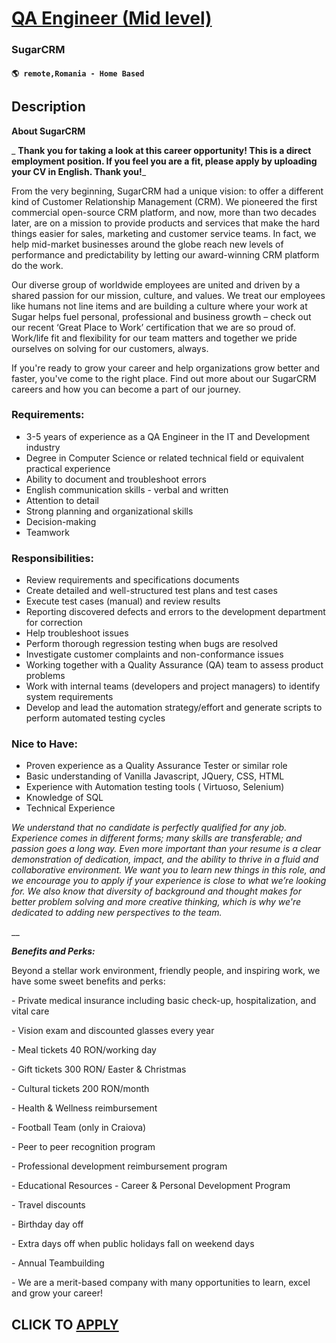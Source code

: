 # [QA Engineer (Mid level)](https://www.remotewlb.com/apply/qa-engineer-mid-level)  
### SugarCRM  
#### `🌎 remote,Romania - Home Based`  

## Description

 **About SugarCRM**

  

 _ **Thank you for taking a look at this career opportunity! This is a direct employment position. If you feel you are a fit, please apply by uploading your CV in English. Thank you!**_

  

From the very beginning, SugarCRM had a unique vision: to offer a different kind of Customer Relationship Management (CRM). We pioneered the first commercial open-source CRM platform, and now, more than two decades later, are on a mission to provide products and services that make the hard things easier for sales, marketing and customer service teams. In fact, we help mid-market businesses around the globe reach new levels of performance and predictability by letting our award-winning CRM platform do the work.

Our diverse group of worldwide employees are united and driven by a shared passion for our mission, culture, and values. We treat our employees like humans not line items and are building a culture where your work at Sugar helps fuel personal, professional and business growth – check out our recent ‘Great Place to Work’ certification that we are so proud of. Work/life fit and flexibility for our team matters and together we pride ourselves on solving for our customers, always.

If you're ready to grow your career and help organizations grow better and faster, you've come to the right place. Find out more about our SugarCRM careers and how you can become a part of our journey.

  

  

### Requirements:

* 3-5 years of experience as a QA Engineer in the IT and Development industry
* Degree in Computer Science or related technical field or equivalent practical experience
* Ability to document and troubleshoot errors
* English communication skills - verbal and written
* Attention to detail
* Strong planning and organizational skills
* Decision-making
* Teamwork

  

### Responsibilities:

* Review requirements and specifications documents
* Create detailed and well-structured test plans and test cases
* Execute test cases (manual) and review results
* Reporting discovered defects and errors to the development department for correction
* Help troubleshoot issues
* Perform thorough regression testing when bugs are resolved
* Investigate customer complaints and non-conformance issues
* Working together with a Quality Assurance (QA) team to assess product problems
* Work with internal teams (developers and project managers) to identify system requirements
* Develop and lead the automation strategy/effort and generate scripts to perform automated testing cycles

  

### Nice to Have:

* Proven experience as a Quality Assurance Tester or similar role
* Basic understanding of Vanilla Javascript, JQuery, CSS, HTML
* Experience with Automation testing tools ( Virtuoso, Selenium)
* Knowledge of SQL
* Technical Experience

  

 _We understand that no candidate is perfectly qualified for any job. Experience comes in different forms; many skills are transferable; and passion goes a long way. Even more important than your resume is a clear demonstration of dedication, impact, and the ability to thrive in a fluid and collaborative environment. We want you to learn new things in this role, and we encourage you to apply if your experience is close to what we’re looking for. We also know that diversity of background and thought makes for better problem solving and more creative thinking, which is why we're dedicated to adding new perspectives to the team._

 __

**_Benefits and Perks:_**

Beyond a stellar work environment, friendly people, and inspiring work, we have some sweet benefits and perks:

\- Private medical insurance including basic check-up, hospitalization, and vital care

\- Vision exam and discounted glasses every year

\- Meal tickets 40 RON/working day

\- Gift tickets 300 RON/ Easter & Christmas

\- Cultural tickets 200 RON/month

\- Health & Wellness reimbursement

\- Football Team (only in Craiova)

\- Peer to peer recognition program

\- Professional development reimbursement program

\- Educational Resources - Career & Personal Development Program

\- Travel discounts

\- Birthday day off

\- Extra days off when public holidays fall on weekend days

\- Annual Teambuilding

\- We are a merit-based company with many opportunities to learn, excel and grow your career!

  

  
## CLICK TO [APPLY](https://www.remotewlb.com/apply/qa-engineer-mid-level)

